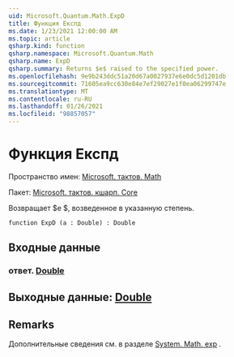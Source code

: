 ```yaml
---
uid: Microsoft.Quantum.Math.ExpD
title: Функция Експд
ms.date: 1/23/2021 12:00:00 AM
ms.topic: article
qsharp.kind: function
qsharp.namespace: Microsoft.Quantum.Math
qsharp.name: ExpD
qsharp.summary: Returns $e$ raised to the specified power.
ms.openlocfilehash: 9e9b243ddc51a20d67a0027937e6e0dc5d1201db
ms.sourcegitcommit: 71605ea9cc630e84e7ef29027e1f0ea06299747e
ms.translationtype: MT
ms.contentlocale: ru-RU
ms.lasthandoff: 01/26/2021
ms.locfileid: "98857057"
---
```

# <a name="expd-function"></a>Функция Експд

Пространство имен: [Microsoft. тактов. Math](xref:Microsoft.Quantum.Math)

Пакет: [Microsoft. тактов. кшарп. Core](https://nuget.org/packages/Microsoft.Quantum.QSharp.Core)


Возвращает $e $, возведенное в указанную степень.

```qsharp
function ExpD (a : Double) : Double
```


## <a name="input"></a>Входные данные

### <a name="a--double"></a>ответ. [Double](xref:microsoft.quantum.lang-ref.double)





## <a name="output--double"></a>Выходные данные: [Double](xref:microsoft.quantum.lang-ref.double)



## <a name="remarks"></a>Remarks

Дополнительные сведения см. в разделе [System. Math. exp](https://docs.microsoft.com/dotnet/api/system.math.exp) .